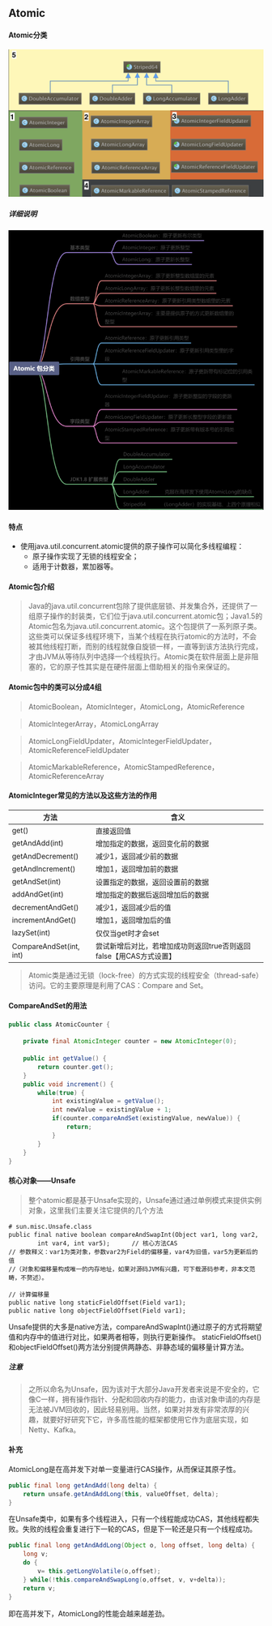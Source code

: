 ## Atomic

#### Atomic分类
![multithreading-atomic分类.jpg](../resource/multithreading/multithreading-atomic分类.jpg)
##### 详细说明
![multithreading-atomic脑图.jpg](../resource/multithreading/multithreading-atomic脑图.jpg)

#### 特点
* 使用java.util.concurrent.atomic提供的原子操作可以简化多线程编程：
    * 原子操作实现了无锁的线程安全；
    * 适用于计数器，累加器等。

#### Atomic包介绍
> Java的java.util.concurrent包除了提供底层锁、并发集合外，还提供了一组原子操作的封装类，它们位于java.util.concurrent.atomic包；Java1.5的Atomic包名为java.util.concurrent.atomic。这个包提供了一系列原子类。这些类可以保证多线程环境下，当某个线程在执行atomic的方法时，不会被其他线程打断，而别的线程就像自旋锁一样，一直等到该方法执行完成，才由JVM从等待队列中选择一个线程执行。Atomic类在软件层面上是非阻塞的，它的原子性其实是在硬件层面上借助相关的指令来保证的。

#### Atomic包中的类可以分成4组
> AtomicBoolean，AtomicInteger，AtomicLong，AtomicReference

> AtomicIntegerArray，AtomicLongArray

> AtomicLongFieldUpdater，AtomicIntegerFieldUpdater，AtomicReferenceFieldUpdater

> AtomicMarkableReference，AtomicStampedReference，AtomicReferenceArray

#### AtomicInteger常见的方法以及这些方法的作用

|  方法                  |  含义                                                          |
| ---------------------- | ------------------------------------------------------------- |
| get()                  |  直接返回值                                                    |
| getAndAdd(int)         |  增加指定的数据，返回变化前的数据                                 |
| getAndDecrement()      |  减少1，返回减少前的数据                                         |
| getAndIncrement()      |  增加1，返回增加前的数据                                         |
| getAndSet(int)         |  设置指定的数据，返回设置前的数据                                 |
| addAndGet(int)         |  增加指定的数据后返回增加后的数据                                 |
| decrementAndGet()      |  减少1，返回减少后的值                                          |
| incrementAndGet()      |  增加1，返回增加后的值                                          |
| lazySet(int)           |  仅仅当get时才会set                                            |
| CompareAndSet(int, int)|  尝试新增后对比，若增加成功则返回true否则返回false【用CAS方式设置】 |

> Atomic类是通过无锁（lock-free）的方式实现的线程安全（thread-safe）访问。它的主要原理是利用了CAS：Compare and Set。

#### CompareAndSet的用法
```java
public class AtomicCounter {

    private final AtomicInteger counter = new AtomicInteger(0);

    public int getValue() {
        return counter.get();
    }
    public void increment() {
        while(true) {
            int existingValue = getValue();
            int newValue = existingValue + 1;
            if(counter.compareAndSet(existingValue, newValue)) {
                return;
            }
        }
    }
}
```
#### 核心对象——Unsafe
> 整个atomic都是基于Unsafe实现的，Unsafe通过通过单例模式来提供实例对象，这里我们主要关注它提供的几个方法
```shell
# sun.misc.Unsafe.class
public final native boolean compareAndSwapInt(Object var1, long var2, 
        int var4, int var5);      // 核心方法CAS
// 参数释义：var1为类对象，参数var2为Field的偏移量，var4为旧值，var5为更新后的值
//（对象和偏移量构成唯一的内存地址，如果对源码JVM有兴趣，可下载源码参考，非本文范畴，不赘述）。

// 计算偏移量
public native long staticFieldOffset(Field var1);
public native long objectFieldOffset(Field var1);
```
Unsafe提供的大多是native方法，compareAndSwapInt()通过原子的方式将期望值和内存中的值进行对比，如果两者相等，则执行更新操作。
staticFieldOffset()和objectFieldOffset()两方法分别提供两静态、非静态域的偏移量计算方法。

##### 注意
> 之所以命名为Unsafe，因为该对于大部分Java开发者来说是不安全的，它像C一样，拥有操作指针、分配和回收内存的能力，由该对象申请的内存是无法被JVM回收的，因此轻易别用。当然，如果对并发有非常浓厚的兴趣，就要好好研究下它，许多高性能的框架都使用它作为底层实现，如Netty、Kafka。

#### 补充
AtomicLong是在高并发下对单一变量进行CAS操作，从而保证其原子性。
```java
public final long getAndAdd(long delta) {
    return unsafe.getAndAddLong(this, valueOffset, delta);
}
```

在Unsafe类中，如果有多个线程进入，只有一个线程能成功CAS，其他线程都失败。失败的线程会重复进行下一轮的CAS，但是下一轮还是只有一个线程成功。
```java
public final long getAndAddLong(Object o, long offset, long delta) {
    long v;
    do {
        v= this.getLongVolatile(o,offset);
    } while(!this.compareAndSwapLong(o,offset, v, v+delta));
    return v;
}
```
即在高并发下，AtomicLong的性能会越来越差劲。
